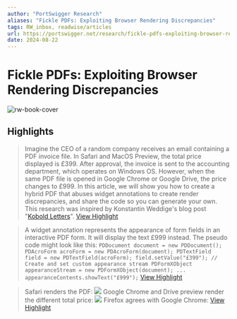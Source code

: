 ```yaml
---
author: "PortSwigger Research"
aliases: "Fickle PDFs: Exploiting Browser Rendering Discrepancies"
tags: RW_inbox, readwise/articles
url: https://portswigger.net/research/fickle-pdfs-exploiting-browser-rendering-discrepancies
date: 2024-08-22
---
```

# Fickle PDFs: Exploiting Browser Rendering Discrepancies

![rw-book-cover](https://portswigger.net/cms/images/38/2c/a55c-twittercard-twitter-card.png)

## Highlights


> Imagine the CEO of a random company receives an email containing a PDF invoice file. In Safari and MacOS Preview, the total price displayed is £399. After approval, the invoice is sent to the accounting department, which operates on Windows OS. However, when the same PDF file is opened in Google Chrome or Google Drive, the price changes to £999.
>  In this article, we will show you how to create a hybrid PDF that abuses widget annotations to create render discrepancies, and share the code so you can generate your own.
>  This research was inspired by Konstantin Weddige's blog post "[Kobold Letters](https://lutrasecurity.com/en/articles/kobold-letters/)".
> [View Highlight](https://read.readwise.io/read/01j5x2xdxgs9pkapcqf43yfcwr)



> A widget annotation represents the appearance of form fields in an interactive PDF form. It will display the text £999 instead. The pseudo code might look like this:
>  `PDDocument document = new PDDocument(); PDAcroForm acroForm = new PDAcroForm(document); PDTextField field = new PDTextField(acroForm); field.setValue("£399"); // Create and set custom appearance stream PDFormXObject appearanceStream = new PDFormXObject(document); ... appearanceContents.showText("£999");`
> [View Highlight](https://read.readwise.io/read/01j5x2y9a5ds290g4hstczs8xb)



> Safari renders the PDF:
>  ![](https://portswigger.net/cms/images/f6/25/fd81-article-safarikoboldpdf.png)
>  Google Chrome and Drive preview render the different total price:
>  ![](https://portswigger.net/cms/images/1c/38/a311-article-chromekoboldpdf.png)
>  Firefox agrees with Google Chrome:
> [View Highlight](https://read.readwise.io/read/01j5x2yg24k44sjcty5tmqezfb)

